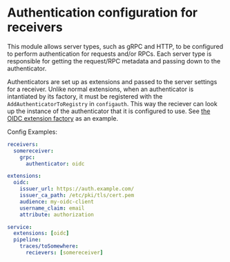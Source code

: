 # Authentication configuration for receivers

This module allows server types, such as gRPC and HTTP, to be configured to perform authentication for requests and/or RPCs. Each server type is responsible for getting the request/RPC metadata and passing down to the authenticator.

Authenticators are set up as extensions and passed to the server settings for a receiver. Unlike normal extensions, when an authenticator is intantiated by its factory, it must be registered with the `AddAuthenticatorToRegistry` in `configauth`. This way the reciever can look up the instance of the authenticator that it is configured to use. See [the OIDC extension factory](../../extension/oidcextension/factory.go) as an example.

Config Examples:
```yaml
receivers:
  somereceiver:
    grpc:
      authenticator: oidc

extensions:
  oidc:
    issuer_url: https://auth.example.com/
    issuer_ca_path: /etc/pki/tls/cert.pem
    audience: my-oidc-client
    username_claim: email
    attribute: authorization

service:
  extensions: [oidc]
  pipeline:
    traces/toSomewhere:
      recievers: [somereceiver]
```
